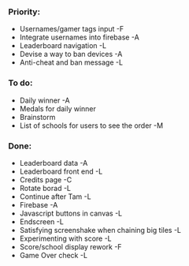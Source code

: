 ### Priority:
* Usernames/gamer tags input -F
* Integrate usernames into firebase -A
* Leaderboard navigation -L
* Devise a way to ban devices -A
* Anti-cheat and ban message -L

### To do:
* Daily winner -A
* Medals for daily winner
* Brainstorm
* List of schools for users to see the order -M

### Done:
* Leaderboard data -A
* Leaderboard front end -L
* Credits page -C
* Rotate borad -L
* Continue after Tam -L
* Firebase -A
* Javascript buttons in canvas -L
* Endscreen -L
* Satisfying screenshake when chaining big tiles -L
* Experimenting with score -L
* Score/school display rework -F
* Game Over check -L

